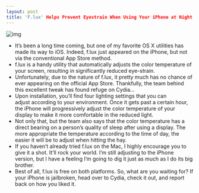 ```yaml
---
layout: post
title: 'F.lux' Helps Prevent Eyestrain When Using Your iPhone at Night
---
```

![img](http://media.idownloadblog.com/wp-content/uploads/2011/09/f.lux_.jpg)
* It’s been a long time coming, but one of my favorite OS X utilities has made its way to iOS. Indeed, f.lux just appeared on the iPhone, but not via the conventional App Store method.
* f.lux is a handy utility that automatically adjusts the color temperature of your screen, resulting in significantly reduced eye-strain.
* Unfortunately, due to the nature of f.lux, it pretty much has no chance of ever appearing on the official App Store. Thankfully, the team behind this excellent tweak has found refuge on Cydia…
* Upon installation, you’ll find four lighting settings that you can adjust according to your environment. Once it gets past a certain hour, the iPhone will progressively adjust the color temperature of your display to make it more comfortable in the reduced light.
* Not only that, but the team also says that the color temperature has a direct bearing on a person’s quality of sleep after using a display. The more appropriate the temperature according to the time of day, the easier it will be to adjust when hitting the hay.
* If you haven’t already tried f.lux on the Mac, I highly encourage you to give it a shot. It’ll rock your world. I’m still adjusting to the iPhone version, but I have a feeling I’m going to dig it just as much as I do its big brother.
* Best of all, f.lux is free on both platforms. So, what are you waiting for? If your iPhone is jailbroken, head over to Cydia, check it out, and report back on how you liked it.

